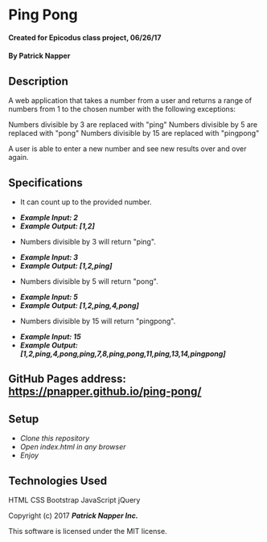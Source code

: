 # Ping Pong

 #### Created for Epicodus class project, 06/26/17

 #### By **Patrick Napper**

 ## Description

 A web application that takes a number from a user and returns a range of numbers from 1 to the chosen number with the following exceptions:

 Numbers divisible by 3 are replaced with "ping"
 Numbers divisible by 5 are replaced with "pong"
 Numbers divisible by 15 are replaced with "pingpong"

 A user is able to enter a new number and see new results over and over again.

 ## Specifications

 * It can count up to the provided number.
  - **_Example Input: 2_**
  - **_Example Output: [1,2]_**
 * Numbers divisible by 3 will return "ping".
  - **_Example Input: 3_**
  - **_Example Output: [1,2,ping]_**
 * Numbers divisible by 5 will return "pong".
  - **_Example Input: 5_**
  - **_Example Output: [1,2,ping,4,pong]_**
 * Numbers divisible by 15 will return "pingpong".
  - **_Example Input: 15_**
  - **_Example Output: [1,2,ping,4,pong,ping,7,8,ping,pong,11,ping,13,14,pingpong]_**

 ## GitHub Pages address: https://pnapper.github.io/ping-pong/

 ## Setup

 * _Clone this repository_
 * _Open index.html in any browser_
 * _Enjoy_

 ## Technologies Used

 HTML
 CSS
 Bootstrap
 JavaScript
 jQuery

 Copyright (c) 2017 **_Patrick Napper Inc._**

 This software is licensed under the MIT license.
